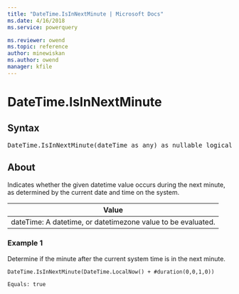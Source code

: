 ```yaml
---
title: "DateTime.IsInNextMinute | Microsoft Docs"
ms.date: 4/16/2018
ms.service: powerquery

ms.reviewer: owend
ms.topic: reference
author: minewiskan
ms.author: owend
manager: kfile
---
```

# DateTime.IsInNextMinute

## Syntax

<pre>
DateTime.IsInNextMinute(dateTime as any) as nullable logical  
</pre>

## About  
Indicates whether the given datetime value occurs during the next minute, as determined by the current date and time on the system.  
  
|Value|  
|---------|  
|dateTime: A datetime, or datetimezone value to be evaluated.|  
  
### Example 1  
Determine if the minute after the current system time is in the next minute.  
  
```powerquery-m
DateTime.IsInNextMinute(DateTime.LocalNow() + #duration(0,0,1,0))  
```  
  
```powerquery-m
Equals: true  
```  
